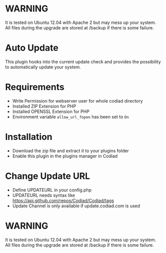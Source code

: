 # WARNING

It is tested on Ubuntu 12.04 with Apache 2 but may mess up your system.
All files during the upgrade are stored at /backup if there is some failure.

# Auto Update

This plugin hooks into the current update check and provides the possibility to automatically update your system. 

# Requirements

- Write Permission for webserver user for whole codiad directory
- Installed ZIP Extension for PHP
- Installed OPENSSL Extension for PHP
- Environment variable ```allow_url_fopen``` has been set to ```On```

# Installation

- Download the zip file and extract it to your plugins folder
- Enable this plugin in the plugins manager in Codiad

# Change Update URL

- Define UPDATEURL in your config.php
- UPDATEURL needs syntax like https://api.github.com/repos/Codiad/Codiad/tags
- Update Channel is only available if update.codiad.com is used

# WARNING

It is tested on Ubuntu 12.04 with Apache 2 but may mess up your system.
All files during the upgrade are stored at /backup if there is some failure.
